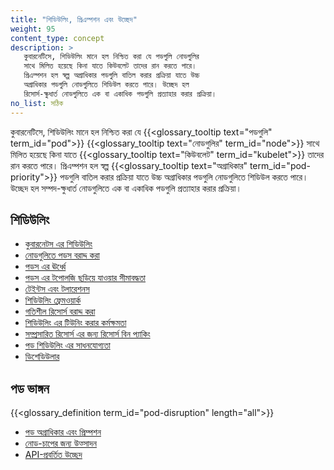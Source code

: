 ```yaml
---
title: "শিডিউলিং, প্রিএম্পশন এবং উচ্ছেদ"
weight: 95
content_type: concept
description: >
   কুবারনেটিসে, শিডিউলিং মানে হল নিশ্চিত করা যে পডগুলি নোডগুলির 
   সাথে মিলিত হয়েছে কিনা যাতে কিউবলেট তাদের রান করতে পারে। 
   প্রিএম্পশন হল স্বল্প অগ্রাধিকার পডগুলি বাতিল করার প্রক্রিয়া যাতে উচ্চ 
   অগ্রাধিকার পডগুলি নোডগুলিতে শিডিউল করতে পারে। উচ্ছেদ হল 
   রিসোর্স-ক্ষুধার্ত নোডগুলিতে এক বা একাধিক পডগুলি প্রত্যাহার করার প্রক্রিয়া।
no_list: সঠিক
---
```


কুবারনেটিসে, শিডিউলিং মানে হল নিশ্চিত করা যে {{<glossary_tooltip text="পডগুলি" term_id="pod">}} 
{{<glossary_tooltip text="নোডগুলির" term_id="node">}} সাথে মিলিত হয়েছে কিনা যাতে {{<glossary_tooltip text="কিউবলেট" term_id="kubelet">}} তাদের 
রান করতে পারে। প্রিএম্পশন হল স্বল্প {{<glossary_tooltip text="অগ্রাধিকার" term_id="pod-priority">}} পডগুলি বাতিল করার প্রক্রিয়া
যাতে উচ্চ অগ্রাধিকার পডগুলি নোডগুলিতে শিডিউল করতে পারে। উচ্ছেদ হল সম্পদ-ক্ষুধার্ত নোডগুলিতে এক বা 
একাধিক পডগুলি প্রত্যাহার করার প্রক্রিয়া।

## শিডিউলিং

* [কুবারনেটস এর শিডিউলিং](/docs/concepts/scheduling-eviction/kube-scheduler/)
* [নোডগুলিতে পডস বরাদ্দ করা](/docs/concepts/scheduling-eviction/assign-pod-node/)
* [পডস এর ঊর্ধ্বে](/docs/concepts/scheduling-eviction/pod-overhead/)
* [পডস এর টপোলজি ছড়িয়ে যাওয়ার সীমাবদ্ধতা](/docs/concepts/scheduling-eviction/topology-spread-constraints/)
* [টেইন্টস এবং টলারেশনস](/docs/concepts/scheduling-eviction/taint-and-toleration/)
* [শিডিউলিং ফ্রেমওয়ার্ক](/docs/concepts/scheduling-eviction/scheduling-framework)
* [গতিশীল রিসোর্স বরাদ্দ করা](/docs/concepts/scheduling-eviction/dynamic-resource-allocation)
* [শিডিউলিং এর টিউনিং করার কর্মক্ষমতা](/docs/concepts/scheduling-eviction/scheduler-perf-tuning/)
* [সম্প্রসারিত রিসোর্স এর জন্য রিসোর্স বিন প্যাকিং](/docs/concepts/scheduling-eviction/resource-bin-packing/)
* [পড শিডিউলিং এর সাধনযোগ্যতা](/docs/concepts/scheduling-eviction/pod-scheduling-readiness/)
* [ডিশেডিউলার](https://github.com/kubernetes-sigs/descheduler#descheduler-for-kubernetes)

## পড ভাঙ্গন

{{<glossary_definition term_id="pod-disruption" length="all">}}

* [পড অগ্রাধিকার এবং প্রিম্পশন](/docs/concepts/scheduling-eviction/pod-priority-preemption/)
* [নোড-চাপের জন্য উত্সাদন](/docs/concepts/scheduling-eviction/node-pressure-eviction/)
* [API-প্রবর্তিত উচ্ছেদ](/docs/concepts/scheduling-eviction/api-eviction/)
